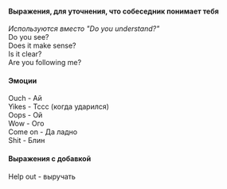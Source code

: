 #### Выражения, для уточнения, что собеседник понимает тебя  
*Используются вместо "Do you understand?"*  
Do you see?  
Does it make sense?  
Is it clear?  
Are you following me?  
  
#### Эмоции  
Ouch - Ай  
Yikes - Тссс (когда ударился)  
Oops - Ой  
Wow - Ого  
Come on - Да ладно  
Shit - Блин  
  
#### Выражения с добавкой  
Help out - выручать